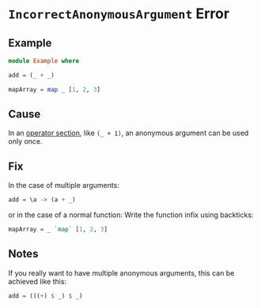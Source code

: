 # `IncorrectAnonymousArgument` Error

## Example

```purescript
module Example where

add = (_ + _)

mapArray = map _ [1, 2, 3]
```

## Cause

In an [operator section](https://github.com/purescript/documentation/blob/fc4a9db4b128aa3331e5f990cb1860e59077af31/language/Syntax.md#operator-sections), like `(_ + 1)`, an anonymous argument can be used only once.


## Fix

In the case of multiple arguments:
```purescript
add = \a -> (a + _)
```
or in the case of a normal function: Write the function infix using backticks:
```purescript
mapArray = _ `map` [1, 2, 3]
```


## Notes

If you really want to have multiple anonymous arguments, this can be achieved like this:
```purescript
add = (((+) $ _) $ _)
```
